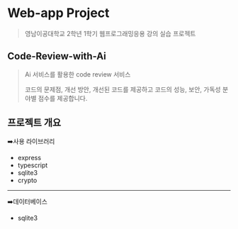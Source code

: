 # Web-app Project

> 영남이공대학교 2학년 1학기 웹프로그래밍응용 강의 실습 프로젝트

## Code-Review-with-Ai

> Ai 서비스를 활용한 code review 서비스
>
> 코드의 문제점, 개선 방안, 개선된 코드를 제공하고 코드의 성능, 보안, 가독성 분야별 점수를 제공합니다.

## 프로젝트 개요

➡️사용 라이브러리

- express
- typescript
- sqlite3
- crypto

___

➡️데이터베이스

- sqlite3
